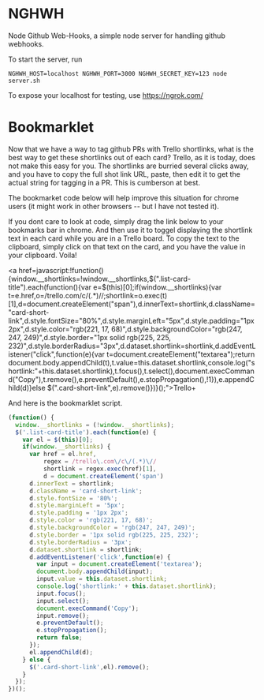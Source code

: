 # NGHWH

Node Github Web-Hooks, a simple node server for handling github webhooks.

To start the server, run

    NGHWH_HOST=localhost NGHWH_PORT=3000 NGHWH_SECRET_KEY=123 node server.sh

To expose your localhost for testing, use https://ngrok.com/

# Bookmarklet

Now that we have a way to tag github PRs with Trello shortlinks, what is the best way to get these shortlinks out of each card? Trello, as it is today, does not make this easy for you. The shortlinks are burried several clicks away, and you have to copy the full shot link URL, paste, then edit it to get the actual string for tagging in a PR. This is cumberson at best.

The bookmarket code below will help improve this situation for chrome users (it might work in other browsers -- but I have not tested it).

If you dont care to look at code, simply drag the link below to your bookmarks bar in chrome. And then use it to toggel displaying the shortlink text in each card while you are in a Trello board. To copy the text to the clipboard, simply click on that text on the card, and you have the value in your clipboard. Voila!

<a href=javascript:!function(){window.__shortlinks=!window.__shortlinks,$(".list-card-title").each(function(){var e=$(this)[0];if(window.__shortlinks){var t=e.href,o=/trello\.com\/c\/(.*)\//;shortlink=o.exec(t)[1],d=document.createElement("span"),d.innerText=shortlink,d.className="card-short-link",d.style.fontSize="80%",d.style.marginLeft="5px",d.style.padding="1px 2px",d.style.color="rgb(221, 17, 68)",d.style.backgroundColor="rgb(247, 247, 249)",d.style.border="1px solid rgb(225, 225, 232)",d.style.borderRadius="3px",d.dataset.shortlink=shortlink,d.addEventListener("click",function(e){var t=document.createElement("textarea");return document.body.appendChild(t),t.value=this.dataset.shortlink,console.log("shortlink:"+this.dataset.shortlink),t.focus(),t.select(),document.execCommand("Copy"),t.remove(),e.preventDefault(),e.stopPropagation(),!1}),e.appendChild(d)}else $(".card-short-link",e).remove()})}();">Trello+</a>

And here is the bookmarklet script.

```javascript
(function() {
  window.__shortlinks = (!window.__shortlinks);
  $('.list-card-title').each(function(e) {
    var el = $(this)[0];
    if(window.__shortlinks) {
      var href = el.href,
          regex = /trello\.com\/c\/(.*)\//
          shortlink = regex.exec(href)[1],
          d = document.createElement('span')
      d.innerText = shortlink;
      d.className = 'card-short-link';
      d.style.fontSize = '80%';
      d.style.marginLeft = '5px';
      d.style.padding = '1px 2px';
      d.style.color = 'rgb(221, 17, 68)';
      d.style.backgroundColor = 'rgb(247, 247, 249)';
      d.style.border = '1px solid rgb(225, 225, 232)';
      d.style.borderRadius = '3px';
      d.dataset.shortlink = shortlink;
      d.addEventListener('click',function(e) { 
        var input = document.createElement('textarea');
        document.body.appendChild(input);
        input.value = this.dataset.shortlink;
        console.log('shortlink:' + this.dataset.shortlink);
        input.focus();
        input.select();
        document.execCommand('Copy');
        input.remove();
        e.preventDefault(); 
        e.stopPropagation(); 
        return false; 
      });
      el.appendChild(d);
    } else {
      $('.card-short-link',el).remove();
    }
  });
})();
```
